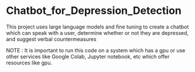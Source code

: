 # Chatbot_for_Depression_Detection
This project uses large language models and fine tuning to create a chatbot which can speak with a user, determine whether or not they are depressed, and suggest verbal countermeasures

NOTE : It is important to run this code on a system which has a gpu or use other services like Google Colab, Jupyter notebook, etc which offer resources like gpu.
